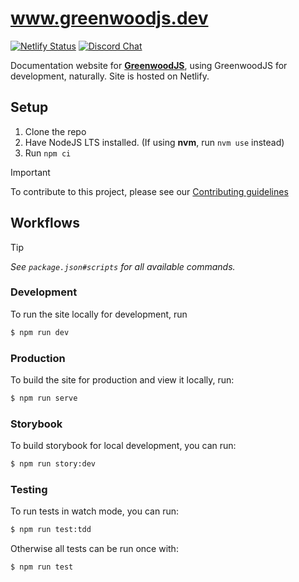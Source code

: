 # www.greenwoodjs.dev

[![Netlify Status](https://api.netlify.com/api/v1/badges/c7837ab5-866a-4bdf-b538-5adbd17d2a20/deploy-status)](https://app.netlify.com/sites/super-tapioca-5987ce/deploys)
[![Discord Chat](https://img.shields.io/badge/chat-discord-blue?style=flat&logo=discord)](https://www.greenwoodjs.dev/discord/)

Documentation website for [**GreenwoodJS**](https://www.greenwoodjs.dev/), using GreenwoodJS for development, naturally. Site is hosted on Netlify.

## Setup

1. Clone the repo
1. Have NodeJS LTS installed. (If using **nvm**, run `nvm use` instead)
1. Run `npm ci`

> [!IMPORTANT]
> To contribute to this project, please see our [Contributing guidelines](./CONTRIBUTING.md)

## Workflows

> [!TIP]  
> _See `package.json#scripts` for all available commands._

### Development

To run the site locally for development, run

```sh
$ npm run dev
```

### Production

To build the site for production and view it locally, run:

```sh
$ npm run serve
```

### Storybook

To build storybook for local development, you can run:

```sh
$ npm run story:dev
```

### Testing

To run tests in watch mode, you can run:

```sh
$ npm run test:tdd
```

Otherwise all tests can be run once with:

```sh
$ npm run test
```
